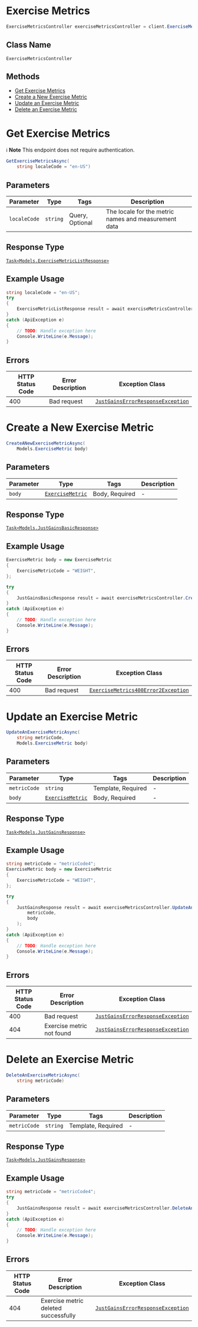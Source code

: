 # Exercise Metrics

```csharp
ExerciseMetricsController exerciseMetricsController = client.ExerciseMetricsController;
```

## Class Name

`ExerciseMetricsController`

## Methods

* [Get Exercise Metrics](../../doc/controllers/exercise-metrics.md#get-exercise-metrics)
* [Create a New Exercise Metric](../../doc/controllers/exercise-metrics.md#create-a-new-exercise-metric)
* [Update an Exercise Metric](../../doc/controllers/exercise-metrics.md#update-an-exercise-metric)
* [Delete an Exercise Metric](../../doc/controllers/exercise-metrics.md#delete-an-exercise-metric)


# Get Exercise Metrics

:information_source: **Note** This endpoint does not require authentication.

```csharp
GetExerciseMetricsAsync(
    string localeCode = "en-US")
```

## Parameters

| Parameter | Type | Tags | Description |
|  --- | --- | --- | --- |
| `localeCode` | `string` | Query, Optional | The locale for the metric names and measurement data |

## Response Type

[`Task<Models.ExerciseMetricListResponse>`](../../doc/models/exercise-metric-list-response.md)

## Example Usage

```csharp
string localeCode = "en-US";
try
{
    ExerciseMetricListResponse result = await exerciseMetricsController.GetExerciseMetricsAsync(localeCode);
}
catch (ApiException e)
{
    // TODO: Handle exception here
    Console.WriteLine(e.Message);
}
```

## Errors

| HTTP Status Code | Error Description | Exception Class |
|  --- | --- | --- |
| 400 | Bad request | [`JustGainsErrorResponseException`](../../doc/models/just-gains-error-response-exception.md) |


# Create a New Exercise Metric

```csharp
CreateANewExerciseMetricAsync(
    Models.ExerciseMetric body)
```

## Parameters

| Parameter | Type | Tags | Description |
|  --- | --- | --- | --- |
| `body` | [`ExerciseMetric`](../../doc/models/exercise-metric.md) | Body, Required | - |

## Response Type

[`Task<Models.JustGainsBasicResponse>`](../../doc/models/just-gains-basic-response.md)

## Example Usage

```csharp
ExerciseMetric body = new ExerciseMetric
{
    ExerciseMetricCode = "WEIGHT",
};

try
{
    JustGainsBasicResponse result = await exerciseMetricsController.CreateANewExerciseMetricAsync(body);
}
catch (ApiException e)
{
    // TODO: Handle exception here
    Console.WriteLine(e.Message);
}
```

## Errors

| HTTP Status Code | Error Description | Exception Class |
|  --- | --- | --- |
| 400 | Bad request | [`ExerciseMetrics400Error2Exception`](../../doc/models/exercise-metrics-400-error-2-exception.md) |


# Update an Exercise Metric

```csharp
UpdateAnExerciseMetricAsync(
    string metricCode,
    Models.ExerciseMetric body)
```

## Parameters

| Parameter | Type | Tags | Description |
|  --- | --- | --- | --- |
| `metricCode` | `string` | Template, Required | - |
| `body` | [`ExerciseMetric`](../../doc/models/exercise-metric.md) | Body, Required | - |

## Response Type

[`Task<Models.JustGainsResponse>`](../../doc/models/just-gains-response.md)

## Example Usage

```csharp
string metricCode = "metricCode4";
ExerciseMetric body = new ExerciseMetric
{
    ExerciseMetricCode = "WEIGHT",
};

try
{
    JustGainsResponse result = await exerciseMetricsController.UpdateAnExerciseMetricAsync(
        metricCode,
        body
    );
}
catch (ApiException e)
{
    // TODO: Handle exception here
    Console.WriteLine(e.Message);
}
```

## Errors

| HTTP Status Code | Error Description | Exception Class |
|  --- | --- | --- |
| 400 | Bad request | [`JustGainsErrorResponseException`](../../doc/models/just-gains-error-response-exception.md) |
| 404 | Exercise metric not found | [`JustGainsErrorResponseException`](../../doc/models/just-gains-error-response-exception.md) |


# Delete an Exercise Metric

```csharp
DeleteAnExerciseMetricAsync(
    string metricCode)
```

## Parameters

| Parameter | Type | Tags | Description |
|  --- | --- | --- | --- |
| `metricCode` | `string` | Template, Required | - |

## Response Type

[`Task<Models.JustGainsResponse>`](../../doc/models/just-gains-response.md)

## Example Usage

```csharp
string metricCode = "metricCode4";
try
{
    JustGainsResponse result = await exerciseMetricsController.DeleteAnExerciseMetricAsync(metricCode);
}
catch (ApiException e)
{
    // TODO: Handle exception here
    Console.WriteLine(e.Message);
}
```

## Errors

| HTTP Status Code | Error Description | Exception Class |
|  --- | --- | --- |
| 404 | Exercise metric deleted successfully | [`JustGainsErrorResponseException`](../../doc/models/just-gains-error-response-exception.md) |

